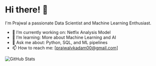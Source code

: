 # Hi there! 👋
I'm Prajwal a passionate Data Scientist and Machine Learning Enthusiast.

- 🔭 I’m currently working on: Netfix Analysis Model
- 🌱 I’m learning: More about Machine Learning and AI
- 💬 Ask me about: Python, SQL, and ML pipelines
- 📫 How to reach me: [prajwalvkadam00@gmail.com]

![GitHub Stats](https://github-readme-stats.vercel.app/api?username=McDeco8&show_icons=true)
